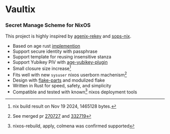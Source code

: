 # Vaultix

### Secret Manage Scheme for NixOS


This project is highly inspired by [agenix-rekey](https://github.com/oddlama/agenix-rekey) and [sops-nix](https://github.com/Mic92/sops-nix).

+ Based on age rust [implemention](https://docs.rs/age/latest/age)
+ Support secure identity with passphrase
+ Support template for reusing insensitive stanza
+ Support Yubikey PIV with [age-yubikey-plugin](https://github.com/str4d/age-plugin-yubikey)
+ Small closure size increase[^1]
+ Fits well with new `sysuser` nixos userborn machenism[^2]
+ Design with [flake-parts](https://flake.parts/) and modulized flake
+ Written in Rust for speed, safety, and simplicity
+ Compatible and tested with known[^3] nixos deployment tools




[^1]: nix build result on Nov 19 2024, 1465128 bytes.
[^2]: See merged pr [270727](https://github.com/NixOS/nixpkgs/pull/270727) and [332719](https://github.com/NixOS/nixpkgs/pull/332719)
[^3]: nixos-rebuild, apply, colmena was confirmed supported
